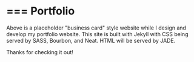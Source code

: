 ===
Portfolio
===

Above is a placeholder "business card" style website while I design and develop my portfolio website.  This site is built with Jekyll with CSS being served by SASS, Bourbon, and Neat.  HTML will be served by JADE.

Thanks for checking it out!
